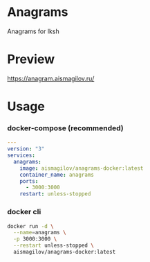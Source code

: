 # Anagrams

Anagrams for lksh

# Preview 
https://anagram.aismagilov.ru/

# Usage

### docker-compose (recommended)

```yaml
---
version: "3"
services:
  anagrams:
    image: aismagilov/anagrams-docker:latest
    container_name: anagrams
    ports:
      - 3000:3000
    restart: unless-stopped
```

### docker cli

```bash
docker run -d \
  --name=anagrams \
  -p 3000:3000 \
  --restart unless-stopped \
  aismagilov/anagrams-docker:latest
```

